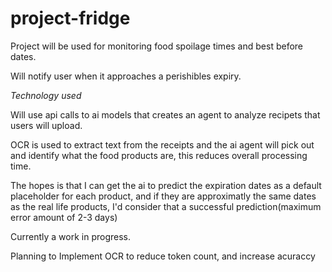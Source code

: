 # project-fridge
Project will be used for monitoring food spoilage times and best before dates. 

Will notify user when it approaches a perishibles expiry.

*Technology used*

Will use api calls to ai models that creates an agent to analyze recipets that users will upload.

OCR is used to extract text from the receipts and the ai agent will pick out and identify what the food products are, this reduces overall processing time.

The hopes is that I can get the ai to predict the expiration dates as a default placeholder for each product, and if they are approximatly the same dates as the real life products, I'd consider that a successful prediction(maximum error amount of 2-3 days)

Currently a work in progress.

Planning to Implement OCR to reduce token count, and increase acuraccy 